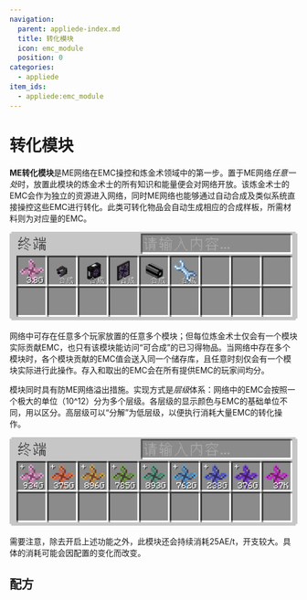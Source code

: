 ```yaml
---
navigation:
  parent: appliede-index.md
  title: 转化模块
  icon: emc_module
  position: 0
categories:
  - appliede
item_ids:
  - appliede:emc_module
---
```


# 转化模块

<GameScene zoom="8" background="transparent">
  <ImportStructure src="assemblies/transmutation_module.snbt" />
</GameScene>

**ME转化模块**是ME网络在EMC操控和炼金术领域中的第一步。置于ME网络*任意一处*时，放置此模块的炼金术士的所有知识和能量便会对网络开放。该炼金术士的EMC会作为独立的资源进入网络，同时ME网络也能够通过自动合成及类似系统直接操控这些EMC进行转化。此类可转化物品会自动生成相应的合成样板，所需材料则为对应量的EMC。

![EMC存储](diagrams/emc_storage.png)

网络中可存在任意多个玩家放置的任意多个模块；但每位炼金术士仅会有一个模块实际贡献EMC，也只有该模块能访问“可合成”的已习得物品。当网络中存在多个模块时，各个模块贡献的EMC值会送入同一个储存库，且任意时刻仅会有一个模块实际进行此操作。存入和取出的EMC会在所有提供EMC的玩家间均分。

模块同时具有防ME网络溢出措施。实现方式是*层级*体系：网络中的EMC会按照一个极大的单位（10^12）分为多个层级。各层级的显示颜色与EMC的基础单位不同，用以区分。高层级可以“分解”为低层级，以便执行消耗大量EMC的转化操作。

![EMC层级](diagrams/emc_tiers.png)

需要注意，除去开启上述功能之外，此模块还会持续消耗25AE/t，开支较大。具体的消耗可能会因配置的变化而改变。

## 配方

<RecipeFor id="appliede:emc_module" />
